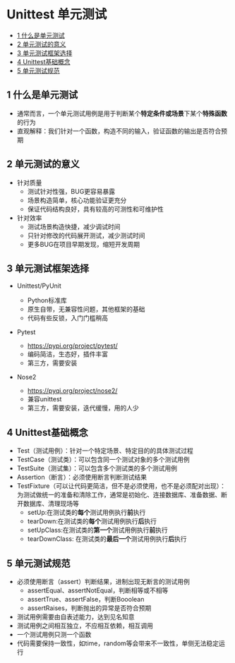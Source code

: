 # Unittest 单元测试
* [1 什么是单元测试](#1-什么是单元测试)
* [2 单元测试的意义](#2-单元测试的意义)
* [3 单元测试框架选择](#3-单元测试框架选择)
* [4 Unittest基础概念](#4-Unittest基础概念)
* [5 单元测试规范](5-单元测试规范)

## 1 什么是单元测试
+ 通常而言，一个单元测试用例是用于判断某个**特定条件或场景**下某个**特殊函数**的行为
+ 直观解释：我们针对一个函数，构造不同的输入，验证函数的输出是否符合预期

## 2 单元测试的意义
+ 针对质量
	- 测试针对性强，BUG更容易暴露
	- 场景构造简单，核心功能验证更充分
	- 保证代码结构良好，具有较高的可测性和可维护性
+ 针对效率
	- 测试场景构造快捷，减少调试时间
	- 只针对修改的代码展开测试，减少测试时间
	- 更多BUG在项目早期发现，缩短开发周期

## 3 单元测试框架选择
+ Unittest/PyUnit
	- Python标准库
	- 原生自带，无兼容性问题，其他框架的基础
	- 代码有些反锁，入门门槛稍高
+ Pytest
	- https://pypi.org/project/pytest/
	- 编码简洁，生态好，插件丰富
	- 第三方，需要安装

+ Nose2
	- https://pyqi.org/project/nose2/
	- 兼容unittest
	- 第三方，需要安装，迭代缓慢，用的人少

## 4 Unittest基础概念
+ Test（测试用例）：针对一个特定场景、特定目的的具体测试过程
+ TestCase（测试类）：可以包含同一个测试对象的多个测试用例
+ TestSuite（测试集）：可以包含多个测试类的多个测试用例
+ Assertion（断言）：必须使用断言判断测试结果
+ TestFixture（可以让代码更简洁，但不是必须使用，也不是必须配对出现）：为测试做统一的准备和清除工作，通常是初始化、连接数据库、准备数据、断开数据库、清理现场等
	+ setUp:在测试类的**每个**测试用例执行**前**执行
	+ tearDown:在测试类的**每个**测试用例执行**后**执行
	+ setUpClass:在测试类的**第一个**测试用例执行**前**执行
	+ tearDownClass: 在测试类的**最后一个**测试用例执行**后**执行

## 5 单元测试规范
+ 必须使用断言（assert）判断结果，进制出现无断言的测试用例
	+ assertEqual、assertNotEqual，判断相等或不相等
	+ assertTrue、assertFalse，判断Booolean
	+ assertRaises，判断抛出的异常是否符合预期
+ 测试用例需要由自表述能力，达到见名知意
+ 测试用例之间相互独立，不应相互依赖，相互调用
+ 一个测试用例只测一个函数
+ 代码需要保持一致性，如time，random等会带来不一致性，单侧无法稳定运行
